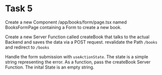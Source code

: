 # Task 5

Create a new Component /app/books/form/page.tsx named BooksFormPage containing a Form to create a new book.

Create a new Server Function called createBook that talks to the actual Backend and saves the data via a POST request.
revalidate the Path `/books` and redirect to `/books`

Handle the form submission with `useActionState`. The state is a simple string representing the error. As a function, pass the createBook Server Function. The inital State is an empty string.
